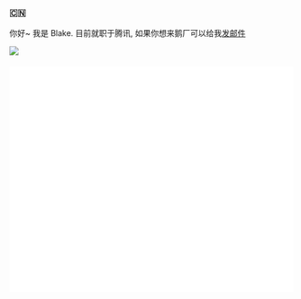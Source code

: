 ### :cn: 

你好~ 我是 Blake. 目前就职于腾讯, 如果你想来鹅厂可以给我[发邮件](mailto:yangchendoit@163.com)

<img src="https://github-readme-stats.vercel.app/api?username=yangchendoit&show_icons=true&icon_color=0366d6&text_color=24292e&bg_color=ffffff&hide_title=true" />


<div>
	<br>
	<a href="https://raw.githubusercontent.com/sindresorhus/css-in-readme-like-wat/main/readme.md">
		<img src="header.svg" width="800" height="400" alt="Click to see the source">
	</a>
	<br>
</div>
